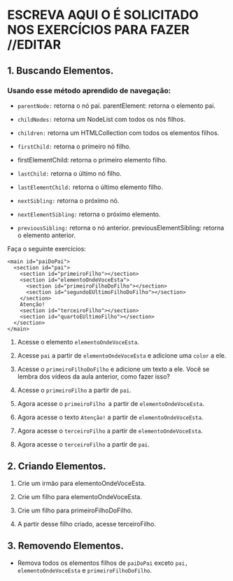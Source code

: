 # ESCREVA AQUI O É SOLICITADO NOS EXERCÍCIOS PARA FAZER //EDITAR

## 1. Buscando Elementos.

### Usando esse método aprendido de navegação:

- `parentNode:` retorna o nó pai.
parentElement: retorna o elemento pai.

- `childNodes:` retorna um NodeList com todos os nós filhos.

- `children:` retorna um HTMLCollection com todos os elementos filhos.

- `firstChild:` retorna o primeiro nó filho.

- firstElementChild: retorna o primeiro elemento filho.

- `lastChild:` retorna o último nó filho.

- `lastElementChild:` retorna o último elemento filho.

- `nextSibling:` retorna o próximo nó.

- `nextElementSibling:` retorna o próximo elemento.

- `previousSibling:` retorna o nó anterior.
previousElementSibling: retorna o elemento anterior.

Faça o seguinte exercícios:

```
<main id="paiDoPai">
  <section id="pai">
    <section id="primeiroFilho"></section>
    <section id="elementoOndeVoceEsta">
      <section id="primeiroFilhoDoFilho"></section>
      <section id="segundoEUltimoFilhoDoFilho"></section>
    </section>
    Atenção!
    <section id="terceiroFilho"></section>
    <section id="quartoEUltimoFilho"></section>
  </section>
</main>
```


1. Acesse o elemento `elementoOndeVoceEsta`.

2. Acesse `pai` a partir de `elementoOndeVoceEsta` e adicione uma `color` a ele.

3. Acesse o `primeiroFilhoDoFilho` e adicione um texto a ele. Você se lembra dos vídeos da aula anterior, como fazer isso?

4. Acesse o `primeiroFilho` a partir de `pai`.

5. Agora acesse o `primeiroFilho `a partir de `elementoOndeVoceEsta`.

6. Agora acesse o texto `Atenção!` a partir de `elementoOndeVoceEsta`.

7. Agora acesse o `terceiroFilho` a partir de `elementoOndeVoceEsta`.

8. Agora acesse o `terceiroFilho` a partir de `pai`.

## 2. Criando Elementos.

1. Crie um irmão para elementoOndeVoceEsta.

2. Crie um filho para elementoOndeVoceEsta.

3. Crie um filho para primeiroFilhoDoFilho.

4. A partir desse filho criado, acesse terceiroFilho.

## 3. Removendo Elementos.

- Remova todos os elementos filhos de `paiDoPai` exceto `pai, elementoOndeVoceEsta` e `primeiroFilhoDoFilho`.
  

